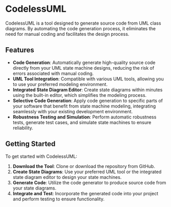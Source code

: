 # CodelessUML

CodelessUML is a tool designed to generate source code from UML class diagrams.
By automating the code generation process, it eliminates the need for manual coding and facilitates the design process.

## Features

- **Code Generation**: Automatically generate high-quality source code directly from your UML state machine designs, reducing the risk of errors associated with manual coding.
- **UML Tool Integration**: Compatible with various UML tools, allowing you to use your preferred modeling environment.
- **Integrated State Diagram Editor**: Create state diagrams within minutes using the built-in editor, which simplifies the modeling process.
- **Selective Code Generation**: Apply code generation to specific parts of your software that benefit from state machine modeling, integrating seamlessly with your existing development environment.
- **Robustness Testing and Simulation**: Perform automatic robustness tests, generate test cases, and simulate state machines to ensure reliability.

## Getting Started

To get started with CodelessUML:

1. **Download the Tool**: Clone or download the repository from GitHub.
2. **Create State Diagrams**: Use your preferred UML tool or the integrated state diagram editor to design your state machines.
3. **Generate Code**: Utilize the code generator to produce source code from your state diagrams.
4. **Integrate and Test**: Incorporate the generated code into your project and perform testing to ensure functionality.
